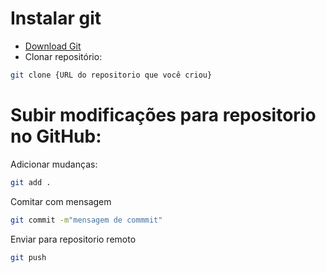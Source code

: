 # Instalar git

- [Download Git](https://github.com/rebecahss/DispositivosIoT.git)  
-  Clonar repositório:
```bash
git clone {URL do repositorio que você criou}
```
# Subir modificações para repositorio no GitHub:
Adicionar mudanças:  
```bash
git add .
```
Comitar com mensagem
```bash
git commit -m"mensagem de commmit"
```

Enviar para repositorio remoto
```bash
git push
```
